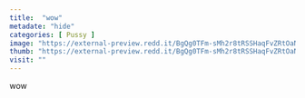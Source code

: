 ```yaml
---
title:  "wow"
metadate: "hide"
categories: [ Pussy ]
image: "https://external-preview.redd.it/BgQg0TFm-sMh2r8tRSSHaqFvZRtOaNUUVecJ5sK_p24.jpg?auto=webp&s=a930e6e497ee4b0af7c7aec6dec4802da527bb55"
thumb: "https://external-preview.redd.it/BgQg0TFm-sMh2r8tRSSHaqFvZRtOaNUUVecJ5sK_p24.jpg?width=1080&crop=smart&auto=webp&s=5c3833ad7922977b00d906472ef626a295f510e4"
visit: ""
---
```

wow

